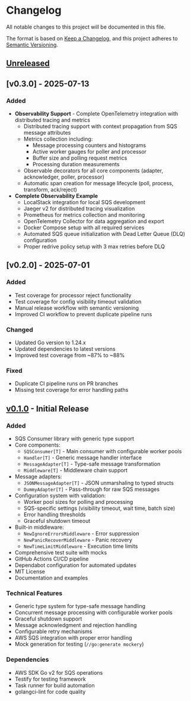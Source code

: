 # Changelog

All notable changes to this project will be documented in this file.

The format is based on [Keep a Changelog](https://keepachangelog.com/en/1.1.0/),
and this project adheres to [Semantic Versioning](https://semver.org/spec/v2.0.0.html).

## [Unreleased]

## [v0.3.0] - 2025-07-13

### Added
- **Observability Support** - Complete OpenTelemetry integration with distributed tracing and metrics
  - Distributed tracing support with context propagation from SQS message attributes
  - Metrics collection including:
    - Message processing counters and histograms
    - Active worker gauges for poller and processor
    - Buffer size and polling request metrics
    - Processing duration measurements
  - Observable decorators for all core components (adapter, acknowledger, poller, processor)
  - Automatic span creation for message lifecycle (poll, process, transform, ack/reject)
- **Complete Observability Example**
  - LocalStack integration for local SQS development
  - Jaeger v2 for distributed tracing visualization
  - Prometheus for metrics collection and monitoring
  - OpenTelemetry Collector for data aggregation and export
  - Docker Compose setup with all required services
  - Automated SQS queue initialization with Dead Letter Queue (DLQ) configuration
  - Proper redrive policy setup with 3 max retries before DLQ

## [v0.2.0] - 2025-07-01

### Added
- Test coverage for processor reject functionality
- Test coverage for config visibility timeout validation
- Manual release workflow with semantic versioning
- Improved CI workflow to prevent duplicate pipeline runs

### Changed
- Updated Go version to 1.24.x
- Updated dependencies to latest versions
- Improved test coverage from ~87% to ~88%

### Fixed
- Duplicate CI pipeline runs on PR branches
- Missing test coverage for error handling paths

## [v0.1.0] - Initial Release

### Added
- SQS Consumer library with generic type support
- Core components:
  - `SQSConsumer[T]` - Main consumer with configurable worker pools
  - `Handler[T]` - Generic message handler interface  
  - `MessageAdapter[T]` - Type-safe message transformation
  - `Middleware[T]` - Middleware chain support
- Message adapters:
  - `JSONMessageAdapter[T]` - JSON unmarshaling to typed structs
  - `DummyAdapter[T]` - Pass-through for raw SQS messages
- Configuration system with validation:
  - Worker pool sizes for polling and processing
  - SQS-specific settings (visibility timeout, wait time, batch size)
  - Error handling thresholds
  - Graceful shutdown timeout
- Built-in middleware:
  - `NewIgnoreErrorsMiddleware` - Error suppression
  - `NewPanicRecoverMiddleware` - Panic recovery
  - `NewTimeLimitMiddleware` - Execution time limits
- Comprehensive test suite with mocks
- GitHub Actions CI/CD pipeline
- Dependabot configuration for automated updates
- MIT License
- Documentation and examples

### Technical Features
- Generic type system for type-safe message handling
- Concurrent message processing with configurable worker pools
- Graceful shutdown support
- Message acknowledgment and rejection handling
- Configurable retry mechanisms
- AWS SQS integration with proper error handling
- Mock generation for testing (`//go:generate mockery`)

### Dependencies
- AWS SDK Go v2 for SQS operations
- Testify for testing framework
- Task runner for build automation
- golangci-lint for code quality

[Unreleased]: https://github.com/vmyroslav/sqs-go/compare/v0.1.0...HEAD
[v0.1.0]: https://github.com/vmyroslav/sqs-go/releases/tag/v0.1.0